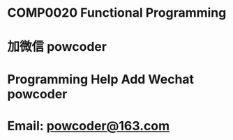# COMP0020 Functional Programming
# 加微信 powcoder

# Programming Help Add Wechat powcoder

# Email: powcoder@163.com

